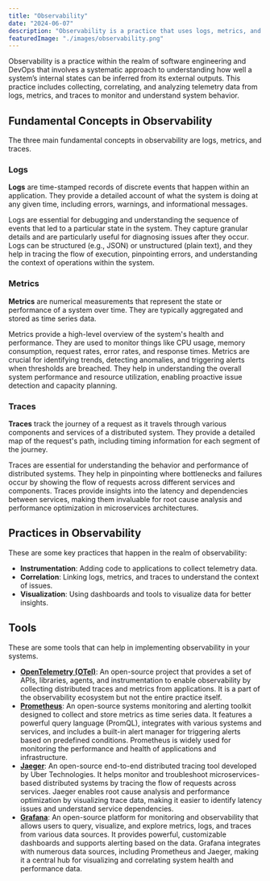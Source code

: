 ```yaml
---
title: "Observability"
date: "2024-06-07"
description: "Observability is a practice that uses logs, metrics, and traces to monitor and understand system behavior."
featuredImage: "./images/observability.png"
---
```


Observability is a practice within the realm of software engineering and DevOps that involves a systematic approach to understanding how well a system’s internal states can be inferred from its external outputs. This practice includes collecting, correlating, and analyzing telemetry data from logs, metrics, and traces to monitor and understand system behavior.

## Fundamental Concepts in Observability

The three main fundamental concepts in observability are logs, metrics, and traces.

### Logs

**Logs** are time-stamped records of discrete events that happen within an application. They provide a detailed account of what the system is doing at any given time, including errors, warnings, and informational messages.

Logs are essential for debugging and understanding the sequence of events that led to a particular state in the system. They capture granular details and are particularly useful for diagnosing issues after they occur. Logs can be structured (e.g., JSON) or unstructured (plain text), and they help in tracing the flow of execution, pinpointing errors, and understanding the context of operations within the system.

### Metrics

**Metrics** are numerical measurements that represent the state or performance of a system over time. They are typically aggregated and stored as time series data.

Metrics provide a high-level overview of the system's health and performance. They are used to monitor things like CPU usage, memory consumption, request rates, error rates, and response times. Metrics are crucial for identifying trends, detecting anomalies, and triggering alerts when thresholds are breached. They help in understanding the overall system performance and resource utilization, enabling proactive issue detection and capacity planning.

### Traces

**Traces** track the journey of a request as it travels through various components and services of a distributed system. They provide a detailed map of the request's path, including timing information for each segment of the journey.

Traces are essential for understanding the behavior and performance of distributed systems. They help in pinpointing where bottlenecks and failures occur by showing the flow of requests across different services and components. Traces provide insights into the latency and dependencies between services, making them invaluable for root cause analysis and performance optimization in microservices architectures.

## Practices in Observability

These are some key practices that happen in the realm of observability:

- **Instrumentation**: Adding code to applications to collect telemetry data.
- **Correlation**: Linking logs, metrics, and traces to understand the context of issues.
- **Visualization**: Using dashboards and tools to visualize data for better insights.

## Tools

These are some tools that can help in implementing observability in your systems.

- [**OpenTelemetry (OTel)**](https://opentelemetry.io/): An open-source project that provides a set of APIs, libraries, agents, and instrumentation to enable observability by collecting distributed traces and metrics from applications. It is a part of the observability ecosystem but not the entire practice itself.
- [**Prometheus**](https://prometheus.io/): An open-source systems monitoring and alerting toolkit designed to collect and store metrics as time series data. It features a powerful query language (PromQL), integrates with various systems and services, and includes a built-in alert manager for triggering alerts based on predefined conditions. Prometheus is widely used for monitoring the performance and health of applications and infrastructure.
- [**Jaeger**](https://www.jaegertracing.io/): An open-source end-to-end distributed tracing tool developed by Uber Technologies. It helps monitor and troubleshoot microservices-based distributed systems by tracing the flow of requests across services. Jaeger enables root cause analysis and performance optimization by visualizing trace data, making it easier to identify latency issues and understand service dependencies.
- [**Grafana**](https://grafana.com/): An open-source platform for monitoring and observability that allows users to query, visualize, and explore metrics, logs, and traces from various data sources. It provides powerful, customizable dashboards and supports alerting based on the data. Grafana integrates with numerous data sources, including Prometheus and Jaeger, making it a central hub for visualizing and correlating system health and performance data.